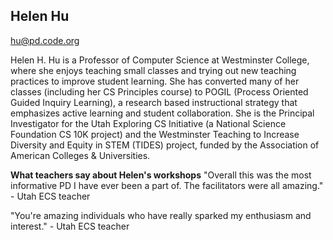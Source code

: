 ## Helen Hu

[hu@pd.code.org](mailto:hu@pd.code.org)

Helen H. Hu is a Professor of Computer Science at Westminster College, where she enjoys teaching small classes and trying out new teaching practices to improve student learning. She has converted many of her classes (including her CS Principles course) to POGIL (Process Oriented Guided Inquiry Learning), a research based instructional strategy that emphasizes active learning and student collaboration. She is the Principal Investigator for the Utah Exploring CS Initiative (a National Science Foundation CS 10K project) and the Westminster Teaching to Increase Diversity and Equity in STEM (TIDES) project, funded by the Association of American Colleges & Universities.

**What teachers say about Helen's workshops**
"Overall this was the most informative PD I have ever been a part of. The facilitators were all amazing."  - Utah ECS teacher

"You're amazing individuals who have really sparked my enthusiasm and interest." - Utah ECS teacher
